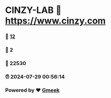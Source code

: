 # CINZY-LAB :link: https://www.cinzy.com 
### :page_facing_up: [12](https://www.cinzy.com/tag.html) 
### :speech_balloon: 2 
### :hibiscus: 22530 
### :alarm_clock: 2024-07-29 00:56:14 
### Powered by :heart: [Gmeek](https://github.com/Meekdai/Gmeek)
